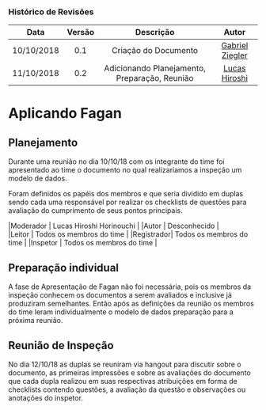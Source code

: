 [Gabriel Ziegler]: https://github.com/gabrielziegler3
[Lucas Hiroshi]: https://github.com/hiroshi18

### Histórico de Revisões

| Data       | Versão | Descrição            |         Autor             |
|:----------:|:------:|:--------------------:|:-------------------------:|
| 10/10/2018 | 0.1 | Criação do Documento | [Gabriel Ziegler] |
| 11/10/2018 | 0.2 | Adicionando Planejamento, Preparação, Reunião |  [Lucas Hiroshi] |

# Aplicando Fagan

## Planejamento
Durante uma reunião no dia 10/10/18 com os integrante do time foi apresentado ao time o documento no qual realizariamos a inspeção um modelo de dados.

Foram definidos os papéis dos membros e que seria dividido em duplas sendo cada uma responsável por realizar os checklists de questões para avaliação do cumprimento de seus pontos principais.

|Moderador  |  Lucas Hiroshi Horinouchi | 
|Autor      |  Desconhecido             |  
|Leitor     |  Todos os membros do time | 
|Registrador|  Todos os membros do time | 
|Inspetor   |  Todos os membros do time | 

## Preparação individual
A fase de Apresentação de Fagan não foi necessária, pois os membros da inspeção conhecem os documentos a serem avaliados e inclusive já produziram semelhantes.
Então após as definições da reunião os membros do time leram individualmente o modelo de dados preparação para a próxima reunião.

## Reunião de Inspeção
No dia 12/10/18 as duplas se reuniram via hangout para discutir sobre o documento, as primeiras impressões e sobre as avaliações do documento que cada dupla realizou em suas respectivas atribuições em forma de checklists contendo questões, a avaliação da questão e observações ou anotações do inspetor.
